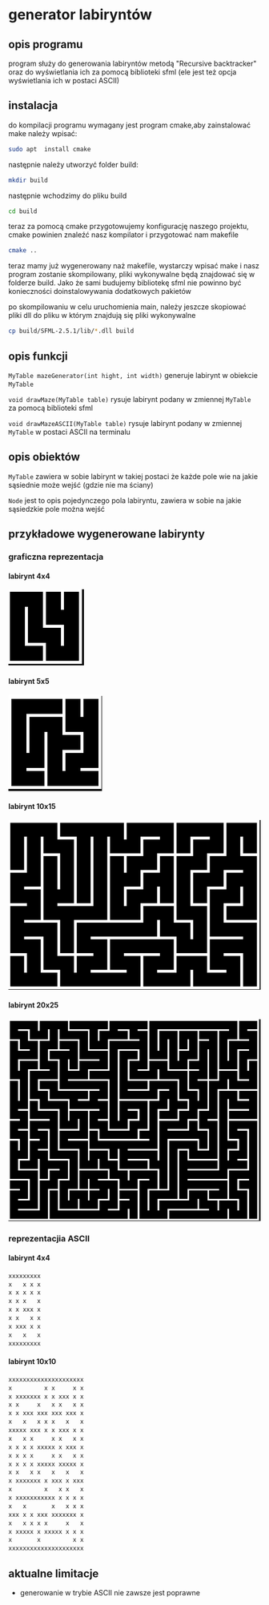 # generator labiryntów

## opis programu

program służy do generowania labiryntów metodą "Recursive backtracker" oraz do wyświetlania ich za pomocą biblioteki sfml (ele jest też opcja wyświetlania ich w postaci ASCII)

## instalacja

do kompilacji programu wymagany jest program cmake,aby zainstalować make należy wpisać:

```bash
sudo apt  install cmake
```

następnie należy utworzyć folder build:

```bash
mkdir build
```

następnie wchodzimy do pliku build

```bash
cd build
```

teraz za pomocą cmake przygotowujemy konfigurację naszego projektu, cmake powinien znaleźć nasz kompilator i przygotować nam makefile

```bash
cmake ..
```

teraz mamy już wygenerowany naż makefile, wystarczy wpisać make i nasz program zostanie skompilowany, pliki wykonywalne będą znajdować się w folderze build. Jako że sami budujemy bibliotekę sfml nie powinno być konieczności doinstalowywania dodatkowych pakietów

po skompilowaniu w celu uruchomienia main, należy jeszcze skopiować pliki dll do pliku w którym znajdują się pliki wykonywalne

```bash
cp build/SFML-2.5.1/lib/*.dll build 
```

## opis funkcji

`MyTable mazeGenerator(int hight, int width)`  generuje labirynt w obiekcie `MyTable`

`void drawMaze(MyTable table)` rysuje labirynt podany w zmiennej `MyTable` za pomocą biblioteki sfml

`void drawMazeASCII(MyTable table)` rysuje labirynt podany w zmiennej `MyTable` w postaci ASCII na terminalu

## opis obiektów

`MyTable` zawiera w sobie labirynt w takiej postaci że każde pole wie na jakie sąsiednie może wejść (gdzie nie ma ściany)

`Node` jest to opis pojedynczego pola labiryntu, zawiera w sobie na jakie sąsiedzkie pole można wejść

## przykładowe wygenerowane labirynty

### graficzna reprezentacja

#### labirynt 4x4

![labirynt 4x4](https://github.com/kamkamkil/MazeGenerator/blob/master/pictures/4x4.png )

#### labirynt 5x5

![labirynt 5x5](https://github.com/kamkamkil/MazeGenerator/blob/master/pictures/5x5.png )

#### labirynt 10x15

![labirynt 10x15](https://github.com/kamkamkil/MazeGenerator/blob/master/pictures/10x15.png )

#### labirynt 20x25

![labirynt 20x25](https://github.com/kamkamkil/MazeGenerator/blob/master/pictures/20x25.png )

### reprezentacjia ASCII

#### labirynt  4x4

```bash
xxxxxxxxx
x   x x x
x x x x x
x x x   x
x x xxx x
x x   x x
x xxx x x
x   x   x
xxxxxxxxx
```

#### labirynt  10x10

```bash
xxxxxxxxxxxxxxxxxxxxx
x         x x     x x
x xxxxxxx x x xxx x x
x x     x   x x   x x
x x xxx xxx xxx xxx x
x   x   x x x   x   x
xxxxx xxx x x xxx x x
x   x x     x x   x x
x x x x xxxxx x xxx x
x x x x     x x   x x
x x x x xxxxx xxxxx x
x x   x x   x   x   x
x xxxxxxx x xxx x xxx
x         x   x x   x
x xxxxxxxxxxx x x x x
x   x       x   x x x
xxx x x xxx xxxxxxx x
x   x x x x     x   x
x xxxxx x xxxxx x x x
x       x         x x
xxxxxxxxxxxxxxxxxxxxx
```

## aktualne limitacje

- generowanie w trybie ASCII nie zawsze jest poprawne
